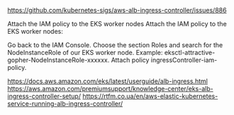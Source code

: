 https://github.com/kubernetes-sigs/aws-alb-ingress-controller/issues/886



Attach the IAM policy to the EKS worker nodes
Attach the IAM policy to the EKS worker nodes:

Go back to the IAM Console.
Choose the section Roles and search for the NodeInstanceRole of our EKS worker node. Example: eksctl-attractive-gopher-NodeInstanceRole-xxxxxx.
Attach policy ingressController-iam-policy.





https://docs.aws.amazon.com/eks/latest/userguide/alb-ingress.html
https://aws.amazon.com/premiumsupport/knowledge-center/eks-alb-ingress-controller-setup/
https://rtfm.co.ua/en/aws-elastic-kubernetes-service-running-alb-ingress-controller/
